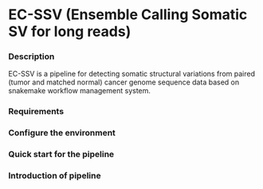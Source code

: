 # EC-SSV (Ensemble Calling Somatic SV for long reads)

### Description
EC-SSV is a pipeline for detecting somatic structural variations from paired (tumor and matched normal) cancer genome sequence data based on snakemake workflow management system.


### Requirements


### Configure the environment


### Quick start for the pipeline

### Introduction of pipeline
